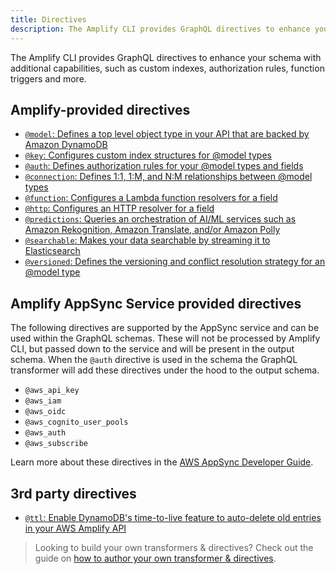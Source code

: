 ```yaml
---
title: Directives
description: The Amplify CLI provides GraphQL directives to enhance your schema with additional capabilities, such as custom indexes, authorization rules, function triggers and more.
---
```


The Amplify CLI provides GraphQL directives to enhance your schema with additional capabilities, such as custom indexes, authorization rules, function triggers and more.

## Amplify-provided directives

- [`@model`: Defines a top level object type in your API that are backed by Amazon DynamoDB](~/cli/graphql-transformer/model.md)
- [`@key`: Configures custom index structures for @model types](~/cli/graphql-transformer/key.md)
- [`@auth`: Defines authorization rules for your @model types and fields](~/cli/graphql-transformer/auth.md)
- [`@connection`: Defines 1:1, 1:M, and N:M relationships between @model types](~/cli/graphql-transformer/connection.md)
- [`@function`: Configures a Lambda function resolvers for a field](~/cli/graphql-transformer/function.md)
- [`@http`: Configures an HTTP resolver for a field](~/cli/graphql-transformer/http.md)
- [`@predictions`: Queries an orchestration of AI/ML services such as Amazon Rekognition, Amazon Translate, and/or Amazon Polly](~/cli/graphql-transformer/predictions.md)
- [`@searchable`: Makes your data searchable by streaming it to Elasticsearch](~/cli/graphql-transformer/searchable.md)
- [`@versioned`: Defines the versioning and conflict resolution strategy for an @model type](~/cli/graphql-transformer/versioned.md)

## Amplify AppSync Service provided directives

The following directives are supported by the AppSync service and can be used within the GraphQL schemas. These will not be processed by Amplify CLI, but passed down to the service and will be present in the output schema. When the `@auth` directive is used in the schema the GraphQL transformer will add these directives under the hood to the output schema.

- `@aws_api_key`
- `@aws_iam`
- `@aws_oidc`
- `@aws_cognito_user_pools`
- `@aws_auth`
- `@aws_subscribe`

Learn more about these directives in the [AWS AppSync Developer Guide](https://docs.aws.amazon.com/appsync/latest/devguide/security-authz.html).

## 3rd party directives
- [`@ttl`: Enable DynamoDB's time-to-live feature to auto-delete old entries in your AWS Amplify API](https://github.com/flogy/graphql-ttl-transformer)

> Looking to build your own transformers & directives? Check out the guide on [how to author your own transformer & directives](~/cli/plugins/authoring.md#authoring-custom-graphql-transformers--directives).
